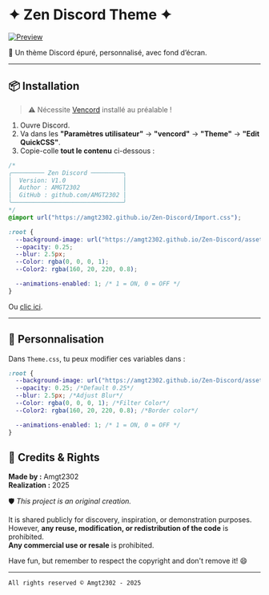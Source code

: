 # ✦ Zen Discord Theme ✦

[![Preview](https://img.shields.io/badge/Preview-5865F2?logo=Discord&style=for-the-badge&labelColor=black)](https://gibbu.github.io/ThemePreview/?file=https://amgt2302.github.io/Zen-Discord/Theme.css)

🎨 Un thème Discord épuré, personnalisé, avec fond d’écran.

---

## 📦 Installation

> ⚠️ Nécessite [Vencord](https://vencord.dev/download/) installé au préalable !

  1. Ouvre Discord. 
  2. Va dans les **"Paramètres utilisateur"** → **"vencord"** → **"Theme"** → **"Edit QuickCSS"**.
  3. Copie-colle **tout le contenu** ci-dessous :

```css
/*
╭───────── Zen Discord ─────────╮
│  Version: V1.0                │
│  Author : AMGT2302            │
│  GitHub : github.com/AMGT2302 │
╰───────────────────────────────╯
*/
@import url("https://amgt2302.github.io/Zen-Discord/Import.css");

:root {
  --background-image: url("https://amgt2302.github.io/Zen-Discord/asset/Default.jpg");
  --opacity: 0.25;
  --blur: 2.5px;
  --Color: rgba(0, 0, 0, 1);
  --Color2: rgba(160, 20, 220, 0.8);

  --animations-enabled: 1; /* 1 = ON, 0 = OFF */
}
```
Ou [clic ici](https://amgt2302.github.io/Zen-Discord/Theme.css).

---

## 🎨 Personnalisation

Dans `Theme.css`, tu peux modifier ces variables dans :

```css
:root {
  --background-image: url("https://amgt2302.github.io/Zen-Discord/asset/Default.jpg"); /*Background Url*/
  --opacity: 0.25; /*Default 0.25*/
  --blur: 2.5px; /*Adjust Blur*/
  --Color: rgba(0, 0, 0, 1); /*Filter Color*/
  --Color2: rgba(160, 20, 220, 0.8); /*Border color*/

  --animations-enabled: 1; /* 1 = ON, 0 = OFF */
}
```

## 📄 Credits & Rights

**Made by :** Amgt2302  
**Realization :** 2025

🛡️ *This project is an original creation.*

It is shared publicly for discovery, inspiration, or demonstration purposes.  
However, **any reuse, modification, or redistribution of the code** is prohibited.  
**Any commercial use or resale** is prohibited.


Have fun, but remember to respect the copyright and don't remove it! 😄

---

```
All rights reserved © Amgt2302 - 2025
```
